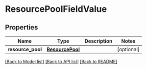 # ResourcePoolFieldValue

## Properties
Name | Type | Description | Notes
------------ | ------------- | ------------- | -------------
**resource_pool** | [**ResourcePool**](ResourcePool.md) |  | [optional] 

[[Back to Model list]](../README.md#documentation-for-models) [[Back to API list]](../README.md#documentation-for-api-endpoints) [[Back to README]](../README.md)


